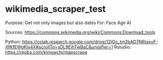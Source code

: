 # wikimedia_scraper_test
Purpose: Get not only images but also dates
For: Face Age AI

Sources:
https://commons.wikimedia.org/wiki/Commons:Download_tools

Python: https://colab.research.google.com/drive/12jGo_tm2bAD7NRiqxvF-XfKfEWgKIx4X#scrollTo=sDL9EihTwBaC&uniqifier=1
Rstudio: https://rpubs.com/kimswchi/mapscrape
